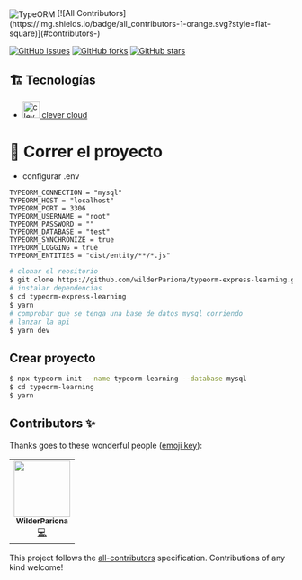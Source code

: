 <img align="center" src="https://camo.githubusercontent.com/627e61fb8879701d69b4dbb337c7d59bf5444a37893319702f3533f3c42860e7/68747470733a2f2f692e6962622e636f2f746271586d39512f6865616465722d74732d626f696c6572706c6174652d342e706e67" alt="TypeORM">
<!-- ALL-CONTRIBUTORS-BADGE:START - Do not remove or modify this section -->
[![All Contributors](https://img.shields.io/badge/all_contributors-1-orange.svg?style=flat-square)](#contributors-)
<!-- ALL-CONTRIBUTORS-BADGE:END -->

[![GitHub issues](https://img.shields.io/github/issues/wilderPariona/typeorm-express-learning)](https://github.com/wilderPariona/typeorm-express-learning/issues)
[![GitHub forks](https://img.shields.io/github/forks/wilderPariona/typeorm-express-learning)](https://github.com/wilderPariona/typeorm-express-learning/network)
[![GitHub stars](https://img.shields.io/github/stars/wilderPariona/typeorm-express-learning)](https://github.com/wilderPariona/typeorm-express-learning/stargazers)

## 🏗️ Tecnologías

- <a href="https://www.youtube.com/watch?v=AO4rygo86Tw" target="_blank" rel="noopener noreferrer"> <img src="https://media-exp1.licdn.com/dms/image/C4E0BAQHi1ExONH-GDQ/company-logo_200_200/0/1567174028404?e=2159024400&v=beta&t=FhEs5dqdPUJ17WR0UT4y6IjIuCrlXaxmCD6zdzfgSwI" alt="clever cloud" width="30" height="30"> clever cloud </a>

# 🚀 Correr el proyecto

- configurar .env

```.env
TYPEORM_CONNECTION = "mysql"
TYPEORM_HOST = "localhost"
TYPEORM_PORT = 3306
TYPEORM_USERNAME = "root"
TYPEORM_PASSWORD = ""
TYPEORM_DATABASE = "test"
TYPEORM_SYNCHRONIZE = true
TYPEORM_LOGGING = true
TYPEORM_ENTITIES = "dist/entity/**/*.js"
```

```sh
# clonar el reositorio
$ git clone https://github.com/wilderPariona/typeorm-express-learning.git
# instalar dependencias
$ cd typeorm-express-learning
$ yarn
# comprobar que se tenga una base de datos mysql corriendo
# lanzar la api
$ yarn dev
```

## Crear proyecto

```sh
$ npx typeorm init --name typeorm-learning --database mysql
$ cd typeorm-learning
$ yarn
```

## Contributors ✨

Thanks goes to these wonderful people ([emoji key](https://allcontributors.org/docs/en/emoji-key)):

<!-- ALL-CONTRIBUTORS-LIST:START - Do not remove or modify this section -->
<!-- prettier-ignore-start -->
<!-- markdownlint-disable -->
<table>
  <tr>
    <td align="center"><a href="https://github.com/wilderPariona"><img src="https://avatars.githubusercontent.com/u/46570334?v=4?s=100" width="100px;" alt=""/><br /><sub><b>WilderPariona</b></sub></a><br /><a href="https://github.com/wilderPariona/typeorm-express-learning/commits?author=wilderPariona" title="Code">💻</a></td>
  </tr>
</table>

<!-- markdownlint-restore -->
<!-- prettier-ignore-end -->

<!-- ALL-CONTRIBUTORS-LIST:END -->

This project follows the [all-contributors](https://github.com/all-contributors/all-contributors) specification. Contributions of any kind welcome!